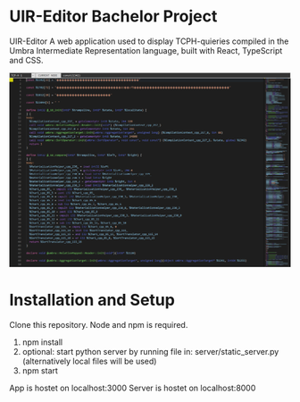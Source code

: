 # UIR-Editor Bachelor Project

UIR-Editor
A web application used to display TCPH-quieries compiled in the Umbra Intermediate Representation language, built with React, TypeScript and CSS.

![Screenshot](public/showcaseapp.png?raw=true 'UIR-Editor')

# Installation and Setup

Clone this repository. Node and npm is required.

1. npm install
2. optional: start python server by running file in: server/static_server.py (alternatively local files will be used)
3. npm start

App is hostet on localhost:3000
Server is hostet on localhost:8000
